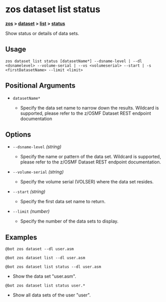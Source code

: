 # zos dataset list status

**[zos](../../zos-article) > [dataset](../dataset-article) > [list](list-article) > [status](zos-dataset-list-status)**

Show status or details of data sets. <!--dataset-list-status-description-->

## Usage

`zos dataset list status [datasetName*] --dsname-level | --dl <dsnamelevel> --volume-serial | --vs <volumeserial> --start | -s <firstDatasetName> --limit <limit>`

## Positional Arguments

- `datasetName*`

    - Specify the data set name to narrow down the results. Wildcard is supported, please refer to the z/OSMF Dataset REST endpoint documentation

## Options 

- `--dsname-level` *(string)*
    - Specify the name or pattern of the data set. Wildcard is supported, please refer to the z/OSMF Dataset REST endpoint documentation.

- `--volume-serial` *(string)*
    - Specify the volume serial (VOLSER) where the data set resides.

- `--start` *(string)*
    - Specify the first data set name to return.

- `--limit` *(number)*
    - Specify the number of the data sets to display.

## Examples

```
@bot zos dataset --dl user.asm
```
```
@bot zos dataset list --dl user.asm
```
```
@bot zos dataset list status --dl user.asm
```
- Show the data set "user.asm".

```
@bot zos dataset list status user.*
```
- Show all data sets of the user "user".